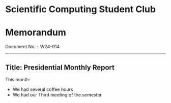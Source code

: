 # Scientific Computing Student Club

# Memorandum
Document No. - W24-014

---

Title: Presidential Monthly Report
---
This month:

- We had several coffee hours
- We had our Third meeting of the semester
